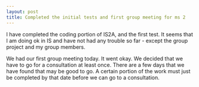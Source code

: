 ```yaml
---
layout: post
title: Completed the initial tests and first group meeting for ms 2
---
```

I have completed the coding portion of IS2A, and the first test.
It seems that I am doing ok in IS and have not had any trouble so far - except the group project and my group members.

We had our first group meeting today. It went okay. We decided that we have to go for a consultation at least once. There are a few days that we have found that may be good to go.
A certain portion of the work must just be completed by that date before we can go to a consultation.
